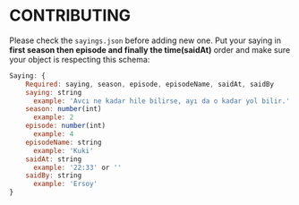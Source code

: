 # CONTRIBUTING

Please check the `sayings.json` before adding new one. Put your saying in **first season then episode and finally the time(saidAt)** order and make sure your object
is respecting this schema:

```js
Saying: {
    Required: saying, season, episode, episodeName, saidAt, saidBy
    saying: string
      example: 'Avcı ne kadar hile bilirse, ayı da o kadar yol bilir.'
    season: number(int)
      example: 2
    episode: number(int)
      example: 4
    episodeName: string
      example: 'Kuki'
    saidAt: string
      example: '22:33' or ''
    saidBy: string
      example: 'Ersoy'
}
```
